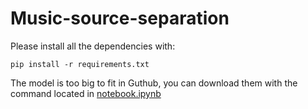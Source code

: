 # Music-source-separation

Please install all the dependencies with:
```
pip install -r requirements.txt
```
The model is too big to fit in Guthub, you can download them with the command located in [notebook.ipynb](https://github.com/KuroHaka/Music-source-separation/blob/main/notebook.ipynb)
